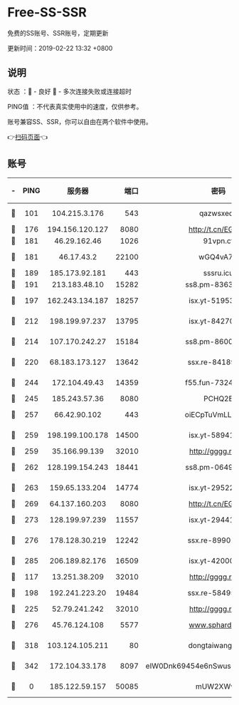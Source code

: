 # Free-SS-SSR

免费的SS账号、SSR账号，定期更新

更新时间：2019-02-22 13:32 +0800

## 说明

状态     ：🙂 - 良好 🙁 - 多次连接失败或连接超时

PING值   ：不代表真实使用中的速度，仅供参考。

账号兼容SS、SSR，你可以自由在两个软件中使用。

👉[扫码页面](https://liesauer.github.io/free-ss-ssr.github.io/)👈

## 账号

|-|PING|服务器|端口|密码|加密方式|区域|
|:----:|:----:|:-----:|-----:|:----:|:----:|:----:|
|🙂|101|104.215.3.176|543|qazwsxedc|aes-256-gcm|JP|
|🙂|176|194.156.120.127|8080|http://t.cn/EGJIyrl|rc4-md5|RU|
|🙂|181|46.29.162.46|1026|91vpn.cf|rc4-md5|RU|
|🙂|181|46.17.43.2|22100|wGQ4vA7D|aes-256-gcm|RU|
|🙂|189|185.173.92.181|443|sssru.icu|rc4-md5|RU|
|🙂|191|213.183.48.10|15282|ss8.pm-83634302|rc4-md5|RU|
|🙂|197|162.243.134.187|18257|isx.yt-51953199|aes-256-cfb|US|
|🙂|212|198.199.97.237|13795|isx.yt-84270980|aes-256-cfb|US|
|🙂|214|107.170.242.27|15184|ss8.pm-86005038|aes-256-cfb|US|
|🙂|220|68.183.173.127|13642|ssx.re-84189267|aes-256-cfb|US|
|🙂|244|172.104.49.43|14359|f55.fun-73245889|aes-256-cfb|SG|
|🙂|245|185.243.57.36|8080|PCHQ2E|rc4-md5|US|
|🙂|257|66.42.90.102|443|oiECpTuVmLLxk4Ts|aes-256-cfb|US|
|🙂|259|198.199.100.178|14500|isx.yt-58941440|aes-256-cfb|US|
|🙂|259|35.166.99.139|32010|http://gggg.rocks|chacha20|US|
|🙂|262|128.199.154.243|18441|ss8.pm-06496894|aes-256-cfb|SG|
|🙂|263|159.65.133.204|14774|isx.yt-29522015|aes-256-cfb|SG|
|🙂|269|64.137.160.203|8080|http://t.cn/EGJIyrl|rc4-md5|CA|
|🙂|273|128.199.97.239|11557|isx.yt-29441916|aes-256-cfb|SG|
|🙂|276|178.128.30.219|12242|ssx.re-89901367|aes-256-cfb|SG|
|🙂|285|206.189.82.176|16509|isx.yt-42000315|aes-256-cfb|SG|
|🙂|117|13.251.38.209|32010|http://gggg.rocks|chacha20|SG|
|🙂|198|192.241.223.20|19484|ssx.re-58495020|aes-256-cfb|US|
|🙂|225|52.79.241.242|32010|http://gggg.rocks|chacha20|KR|
|🙂|276|45.76.124.108|5577|www.sphard.com|aes-256-cfb|AU|
|🙂|318|103.124.105.211|80|dongtaiwang.com|aes-256-cfb|US|
|🙁|342|172.104.33.178|8097|eIW0Dnk69454e6nSwuspv9DmS201tQ0D|aes-256-cfb|SG|
|🙁|0|185.122.59.157|50085|mUW2XWw8|aes-256-cfb|GB|
